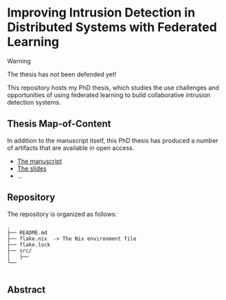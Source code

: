 # Improving Intrusion Detection in Distributed Systems with Federated Learning

> [!WARNING]  
> The thesis has not been defended yet!


This repository hosts my PhD thesis, which studies the use challenges and opportunities of using federated learning to build collaborative intrusion detection systems. 


## Thesis Map-of-Content

In addition to the manuscript itself, this PhD thesis has produced a number of artifacts that are available in open access. 

- [The manuscript]()
- [The slides]()
- ...

## Repository

The repository is organized as follows:
```plaintext
.
├── README.md
├── flake.nix  -> The Nix environment file
├── flake.lock
├── src/
│   ├── 
└── 
    
```

## Abstract


